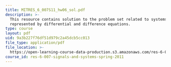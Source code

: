 ```yaml
---
title: MITRES_6_007S11_hw06_sol.pdf
description: >-
  This resource contains solution to the problem set related to systems
  represented by differential and difference equations.
type: course
layout: pdf
uid: 9a3b227f76df51d979c2a45dcb5cc013
file_type: application/pdf
file_location: >-
  https://open-learning-course-data-production.s3.amazonaws.com/res-6-007-signals-and-systems-spring-2011/9a3b227f76df51d979c2a45dcb5cc013_MITRES_6_007S11_hw06_sol.pdf
course_id: res-6-007-signals-and-systems-spring-2011
---
```


